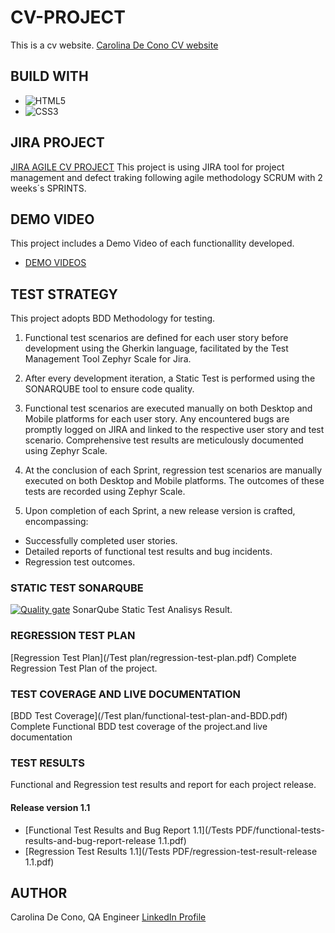 # CV-PROJECT
This is a cv website.
[Carolina De Cono CV website](https://organization-carolina-de-cono.github.io/CVPROJECT/)

## BUILD WITH
* ![HTML5](https://img.shields.io/badge/html5-%23E34F26.svg?style=for-the-badge&logo=html5&logoColor=white)
* ![CSS3](https://img.shields.io/badge/css3-%231572B6.svg?style=for-the-badge&logo=css3&logoColor=white)

## JIRA PROJECT
[JIRA AGILE CV PROJECT](https://bootcampqacarolina.atlassian.net/jira/software/projects/CP/boards/1)
This project is using JIRA tool for project management and defect traking following agile methodology SCRUM with 2 weeks´s SPRINTS.

## DEMO VIDEO
This project includes a Demo Video of each functionallity developed.
* [DEMO VIDEOS](/Demo/)
## TEST STRATEGY
This project adopts BDD Methodology for testing.

1. Functional test scenarios are defined for each user story before development using the Gherkin language, facilitated by the Test Management Tool Zephyr Scale for Jira.

2. After every development iteration, a Static Test is performed using the SONARQUBE tool to ensure code quality.

3. Functional test scenarios are executed manually on both Desktop and Mobile platforms for each user story. Any encountered bugs are promptly logged on JIRA and linked to the respective user story and test scenario. Comprehensive test results are meticulously documented using Zephyr Scale.

4. At the conclusion of each Sprint, regression test scenarios are manually executed on both Desktop and Mobile platforms. The outcomes of these tests are  recorded using Zephyr Scale.

5. Upon completion of each Sprint, a new release version is crafted, encompassing:

* Successfully completed user stories.
* Detailed reports of functional test results and bug incidents.
* Regression test outcomes.

### STATIC TEST SONARQUBE
[![Quality gate](https://sonarcloud.io/api/project_badges/quality_gate?project=Organization-Carolina-De-Cono_CVPROJECT)](https://sonarcloud.io/summary/new_code?id=Organization-Carolina-De-Cono_CVPROJECT)
SonarQube Static Test Analisys Result.

### REGRESSION TEST PLAN
[Regression Test Plan](/Test plan/regression-test-plan.pdf)
Complete Regression Test Plan of the project.

### TEST COVERAGE AND LIVE DOCUMENTATION
[BDD Test Coverage](/Test plan/functional-test-plan-and-BDD.pdf)
Complete Functional BDD test coverage of the project.and live documentation


### TEST RESULTS
Functional and Regression test results and report for each project release.
#### Release version 1.1
* [Functional Test Results and Bug Report 1.1](/Tests PDF/functional-tests-results-and-bug-report-release 1.1.pdf) 
* [Regression Test Results 1.1](/Tests PDF/regression-test-result-release 1.1.pdf)

## AUTHOR
Carolina De Cono, QA Engineer
[LinkedIn Profile](https://www.linkedin.com/in/reyescuesta)